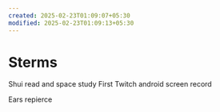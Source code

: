 ```yaml
---
created: 2025-02-23T01:09:07+05:30
modified: 2025-02-23T01:09:13+05:30
---
```


# Sterms

Shui read and space study
First Twitch android screen record

Ears repierce
